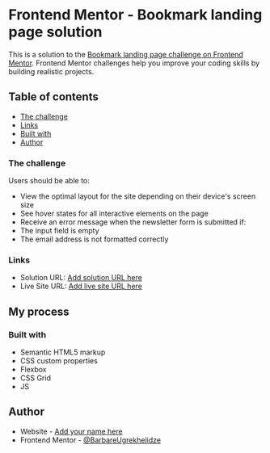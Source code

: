 # Frontend Mentor - Bookmark landing page solution

This is a solution to the [Bookmark landing page challenge on Frontend Mentor](https://github.com/BarbareUgrekhelidze/Bookmark.git). Frontend Mentor challenges help you improve your coding skills by building realistic projects. 

## Table of contents

  - [The challenge](#the-challenge)
  - [Links](#links)
  - [Built with](#built-with)
  - [Author](#author)

### The challenge

Users should be able to:

- View the optimal layout for the site depending on their device's screen size
- See hover states for all interactive elements on the page
- Receive an error message when the newsletter form is submitted if:
- The input field is empty
- The email address is not formatted correctly

### Links

- Solution URL: [Add solution URL here](https://github.com/BarbareUgrekhelidze/Bookmark.git)
- Live Site URL: [Add live site URL here](https://barbareugrekhelidze.github.io/Bookmark/)

## My process

### Built with

- Semantic HTML5 markup
- CSS custom properties
- Flexbox
- CSS Grid
- JS

## Author

- Website - [Add your name here](https://barbareugrekhelidze.github.io/Bookmark/)
- Frontend Mentor - [@BarbareUgrekhelidze](https://www.frontendmentor.io/profile/BarbareUgrekhelidze)